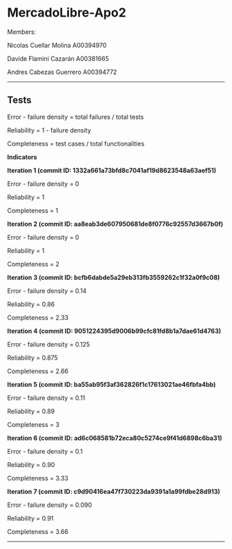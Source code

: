 # MercadoLibre-Apo2

Members:

Nicolas Cuellar Molina A00394970

Davide Flamini Cazarán A00381665

Andres Cabezas Guerrero A00394772


------

## Tests

Error - failure density = total failures / total tests

Reliability = 1 - failure density

Completeness = test cases / total functionalities

**Indicators**

**Iteration 1 (commit ID: 1332a661a73bfd8c7041af19d8623548a63aef51)**

   Error - failure density = 0
   
   Reliability = 1
   
   Completeness = 1
   
   
 **Iteration 2 (commit ID: aa8eab3de607950681de8f0776c92557d3667b0f)**

   Error - failure density = 0
   
   Reliability = 1
   
   Completeness = 2
   
   
**Iteration 3 (commit ID: bcfb6dabde5a29eb313fb3559262c1f32a0f9c08)**

   Error - failure density = 0.14
   
   Reliability = 0.86
   
   Completeness = 2.33
   
   
**Iteration 4 (commit ID: 9051224395d9006b99cfc81fd8b1a7dae61d4763)**

   Error - failure density = 0.125
   
   Reliability = 0.875
   
   Completeness = 2.66
   
   
**Iteration 5 (commit ID: ba55ab95f3af362826f1c17613021ae46fbfa4bb)**

   Error - failure density = 0.11
   
   Reliability = 0.89
   
   Completeness = 3
   
   
**Iteration 6 (commit ID: ad6c068581b72eca80c5274ce9f41d6898c6ba31)**

   Error - failure density = 0.1
   
   Reliability = 0.90
   
   Completeness = 3.33
   
   
 **Iteration 7 (commit ID: c9d90416ea47f730223da9391a1a99fdbe28d913)**

   Error - failure density = 0.090
   
   Reliability = 0.91
   
   Completeness = 3.66
   
   
 


------
